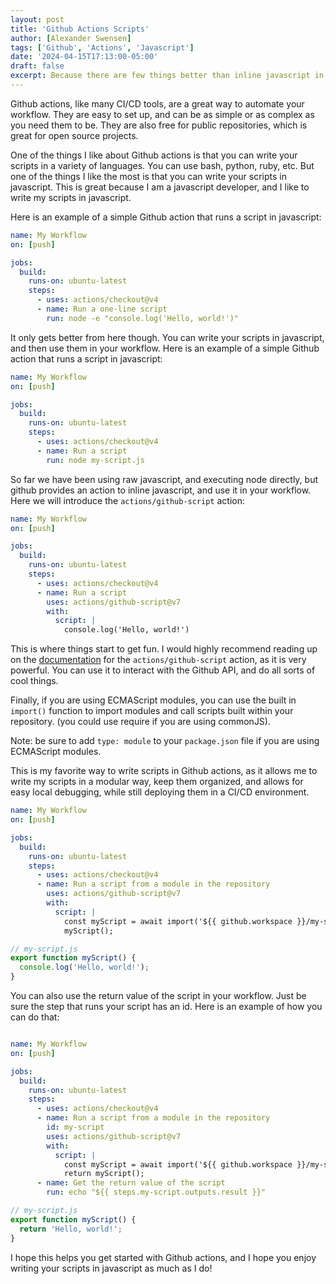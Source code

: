 ```yaml
---
layout: post
title: 'Github Actions Scripts'
author: [Alexander Swensen]
tags: ['Github', 'Actions', 'Javascript']
date: '2024-04-15T17:13:00-05:00'
draft: false
excerpt: Because there are few things better than inline javascript in your automations!
---
```


Github actions, like many CI/CD tools, are a great way to automate your workflow. They are easy to set up, and can be as simple or as complex as you need them to be. They are also free for public repositories, which is great for open source projects.

One of the things I like about Github actions is that you can write your scripts in a variety of languages. You can use bash, python, ruby, etc. But one of the things I like the most is that you can write your scripts in javascript. This is great because I am a javascript developer, and I like to write my scripts in javascript.

Here is an example of a simple Github action that runs a script in javascript:

```yaml
name: My Workflow
on: [push]

jobs:
  build:
    runs-on: ubuntu-latest
    steps:
      - uses: actions/checkout@v4
      - name: Run a one-line script
        run: node -e "console.log('Hello, world!')"
```

It only gets better from here though. You can write your scripts in javascript, and then use them in your workflow. Here is an example of a simple Github action that runs a script in javascript:

```yaml
name: My Workflow
on: [push]

jobs:
  build:
    runs-on: ubuntu-latest
    steps:
      - uses: actions/checkout@v4
      - name: Run a script
        run: node my-script.js
```

So far we have been using raw javascript, and executing node directly, but github provides an action to inline javascript, and use it in your workflow. Here we will introduce the `actions/github-script` action:

```yaml
name: My Workflow
on: [push]

jobs:
  build:
    runs-on: ubuntu-latest
    steps:
      - uses: actions/checkout@v4
      - name: Run a script
        uses: actions/github-script@v7
        with:
          script: |
            console.log('Hello, world!')
```

This is where things start to get fun. I would highly recommend reading up on the [documentation](https://github.com/actions/github-script) for the `actions/github-script` action, as it is very powerful. You can use it to interact with the Github API, and do all sorts of cool things.

Finally,  if you are using ECMAScript modules, you can use the built in `import()` function to import modules and call scripts built within your repository. (you could use require if you are using commonJS).

Note: be sure to add `type: module` to your `package.json` file if you are using ECMAScript modules.

This is my favorite way to write scripts in Github actions, as it allows me to write my scripts in a modular way, keep them organized, and allows for easy local debugging, while still deploying them in a CI/CD environment.

```yaml
name: My Workflow
on: [push]

jobs:
  build:
    runs-on: ubuntu-latest
    steps:
      - uses: actions/checkout@v4
      - name: Run a script from a module in the repository
        uses: actions/github-script@v7
        with:
          script: |
            const myScript = await import('${{ github.workspace }}/my-script.js')
            myScript();
```

```javascript
// my-script.js
export function myScript() {
  console.log('Hello, world!');
}
```

You can also use the return value of the script in your workflow. Just be sure the step that runs your script has an id. Here is an example of how you can do that:

```yaml

name: My Workflow
on: [push]

jobs:
  build:
    runs-on: ubuntu-latest
    steps:
      - uses: actions/checkout@v4
      - name: Run a script from a module in the repository
        id: my-script
        uses: actions/github-script@v7
        with:
          script: |
            const myScript = await import('${{ github.workspace }}/my-script.js')
            return myScript();
      - name: Get the return value of the script
        run: echo "${{ steps.my-script.outputs.result }}"
```

```javascript
// my-script.js
export function myScript() {
  return 'Hello, world!';
}
```

I hope this helps you get started with Github actions, and I hope you enjoy writing your scripts in javascript as much as I do!
